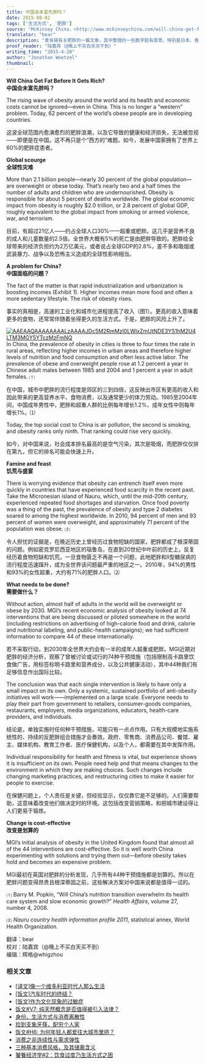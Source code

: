 ```yaml
---
title: 中国会未富先胖吗？
date: 2015-08-02
tags: ['生活方式', '肥胖']
source: "McKinsey China，<http://www.mckinseychina.com/will-china-get-fat-before-it-gets-rich/>"
translator: "bear"
description: "麦肯锡有关肥胖的一篇文章，其中整理的一些数字挺有意思，特别是日本、香港和韩国在图表上的位置。"
proof_reader: "陆嘉宾（@晚上不买白天买不到）"
writing_time: "2015-4-20"
author: "Jonathan Woetzel"
thumbnail:
---
```


**Will China Get Fat Before It Gets Rich?**  
**中国会未富先胖吗？**

The rising wave of obesity around the world and its health and economic costs cannot be ignored—even in China. This is no longer a “western” problem. Today, 62 percent of the world’s obese people are in developing countries.

这波全球范围内愈演愈烈的肥胖浪潮，以及它导致的健康和经济损失，无法被忽视——即便是在中国。这不再只是个“西方的”难题。如今，发展中国家拥有了世界上60%的肥胖症患者。

**Global scourge**  
**全球性灾难**

More than 2.1 billion people—nearly 30 percent of the global population—are overweight or obese today. That’s nearly two and a half times the number of adults and children who are undernourished. Obesity is responsible for about 5 percent of deaths worldwide. The global economic impact from obesity is roughly $2.0 trillion, or 2.8 percent of global GDP, roughly equivalent to the global impact from smoking or armed violence, war, and terrorism.

目前，有超过21亿人——约占全球人口30%——超重或肥胖。这几乎是营养不良的成人和儿童数量的2.5倍。全世界大概有5%的死亡是由肥胖导致的。肥胖给全球带来的经济负担约为2万亿美元，或者说占全球GDP的2.8%，差不多和吸烟或武装暴力、战争以及恐怖主义造成的全球性影响相当。

**A problem for China?**  
**中国面临的问题？**

The fact of the matter is that rapid industrialization and urbanization is boosting incomes (Exhibit 1). Higher incomes mean more food and often a more sedentary lifestyle. The risk of obesity rises.

事实的真相是，高速的工业化和城市化进程提高了收入（图1）。更高的收入意味着更多的食物，还常常伴随着坐得更久的生活方式。于是，肥胖的风险上升了。

[![AAEAAQAAAAAAAALzAAAAJDc5M2RmMzI0LWIxZmUtNDE3YS1hM2U4LTM3MGY5YTczMzFmNQ](https://headsalon.org/wordpress/wp-content/uploads/2015/08/AAEAAQAAAAAAAALzAAAAJDc5M2RmMzI0LWIxZmUtNDE3YS1hM2U4LTM3MGY5YTczMzFmNQ.jpg)](https://headsalon.org/wordpress/wp-content/uploads/2015/08/AAEAAQAAAAAAAALzAAAAJDc5M2RmMzI0LWIxZmUtNDE3YS1hM2U4LTM3MGY5YTczMzFmNQ.jpg)In China, the prevalence of obesity in cities is three to four times the rate in rural areas, reflecting higher incomes in urban areas and therefore higher levels of nutrition and food consumption and often less active labor. The prevalence of obese and overweight people rose at 1.2 percent a year in Chinese adult males between 1985 and 2004 and 1 percent a year in adult females. ⑴

在中国，城市中肥胖的流行程度是郊区的三到四倍，这反映出市区有更高的收入和因此带来的更高营养水平、食物消费，以及通常更少的体力劳动。1985至2004年间，中国成年男性中，肥胖和超重人群的比例每年增长1.2%，成年女性中则每年增长1%。⑴

Today, the top social cost to China is air pollution, the second is smoking, and obesity ranks only ninth. That ranking could rise very quickly.

如今，对中国来说，社会成本排名最高的是空气污染，其次是吸烟，而肥胖仅仅排在第九，但它的排名可能会快速上升。

**Famine and feast**  
**饥荒与盛宴**

There is worrying evidence that obesity can entrench itself even more quickly in countries that have experienced food scarcity in the recent past. Take the Micronesian island of Nauru, which, until the mid-20th century, experienced repeated food shortages and starvation. Once food poverty was a thing of the past, the prevalence of obesity and type 2 diabetes soared to among the highest worldwide. In 2010, 94 percent of men and 93 percent of women were overweight, and approximately 71 percent of the population was obese. ⑵

令人担忧的证据是，在晚近历史上曾经历过食物短缺的国家，肥胖都成了根深蒂固的问题。例如密克罗尼西亚地区的瑙鲁岛，在直到20世纪中叶前的历史上，反复经历着食物短缺和饥荒。一旦食物匮乏不再是一个问题，此地肥胖和II型糖尿病的流行程度迅速蹿升，成为全世界该问题最严重的地区之一。2010年，94%的男性和93%的女性超重，大约有71%的肥胖人口。⑵

**What needs to be done?**  
**需要做什么？**

Without action, almost half of adults in the world will be overweight or obese by 2030. MGI’s recent economic analysis of obesity looked at 74 interventions that are being discussed or piloted somewhere in the world (including restrictions on advertising of high-calorie food and drink, calorie and nutritional labeling, and public-health campaigns); we had sufficient information to compare 44 of these internationally.

若不采取行动，到2030年全世界大约会有一半的成年人超重或肥胖。MGI近期对肥胖的经济分析，观察了曾被讨论或试行的74种干预措施（包括限制高卡路里饮食做广告，用标签标明卡路里和营养成分，以及公共健康活动），其中44种我们有足够信息作出国际比较。

The conclusion was that each single intervention is likely to have only a small impact on its own. Only a systemic, sustained portfolio of anti-obesity initiatives will work——implemented on a large scale. Everyone needs to play their part from government to retailers, consumer-goods companies, restaurants, employers, media organizations, educators, health-care providers, and individuals.

结论是，单独实施时任何种干预措施，可能只有一点点作用。只有大规模地实施系统性的、持续的反肥胖组合措施才会奏效。政府、零售商、消费品公司、餐馆、雇主、媒体机构、教育工作者、医疗保健机构，以及个人，都需要在其中发挥作用。

Individual responsibility for health and fitness is vital, but experience shows it is insufficient on its own. People need help and that means changes to the environment in which they are making choices. Such changes include changing marketing practices, and restructuring cities to make it easier for people to exercise.

在保健问题上，个人责任是关键，但经验显示，仅仅靠它是不足够的。人们需要帮助，这意味着改变他们做决定时的环境。这包括改变营销策略，和把城市建设得让人们更易于锻炼。

**Change is cost-effective**  
**改变是划算的**

MGI’s initial analysis of obesity in the United Kingdom found that almost all of the 44 interventions are cost-effective. So it is well worth China experimenting with solutions and trying them out—before obesity takes hold and becomes an expensive problem.

MGI最初在英国对肥胖的分析发现，几乎所有44种干预措施都是划算的。所以在肥胖问题变得昂贵且根深蒂固之前，这些解决方案对中国来说都是值得一试的。

⑴ Barry M. Popkin, “Will China’s nutrition transition overwhelm its health care system and slow economic growth?” *Health Affairs*, volume 27, number 4, 2008.

⑵ *Nauru country health information profile 2011*, statistical annex, World Health Organization.


翻译：bear  
校对：陆嘉宾（@晚上不买白天买不到）  
编辑：辉格@whigzhou


### 相关文章

* [[译文]像一个维多利亚时代人那么生活](https://headsalon.org/archives/6601.html "[译文]像一个维多利亚时代人那么生活")
* [[饭文]汽车时代的终结？](https://headsalon.org/archives/4638.html "[饭文]汽车时代的终结？")
* [[饭文]作为文化现象的过敏症](https://headsalon.org/archives/4413.html "[饭文]作为文化现象的过敏症")
* [饭文#V7: 纯天然概念是否值得被引入法律？](https://headsalon.org/archives/2103.html "饭文#V7: 纯天然概念是否值得被引入法律？")
* [身份、生活方式与消费离散性](https://headsalon.org/archives/1551.html "身份、生活方式与消费离散性")
* [捡到支象牙筷，配穷个人家](https://headsalon.org/archives/790.html "捡到支象牙筷，配穷个人家")
* [饭文#H6: 为何年轻人都爱往大城市里挤？](https://headsalon.org/archives/791.html "饭文#H6: 为何年轻人都爱往大城市里挤？")
* [消费之非连续性与需求弹性](https://headsalon.org/archives/792.html "消费之非连续性与需求弹性")
* [三种基本消费风格，及其储蓄含义](https://headsalon.org/archives/802.html "三种基本消费风格，及其储蓄含义")
* [饕餮经济学#2：饮食过度乃生活方式之困](https://headsalon.org/archives/314.html "饕餮经济学#2：饮食过度乃生活方式之困")
